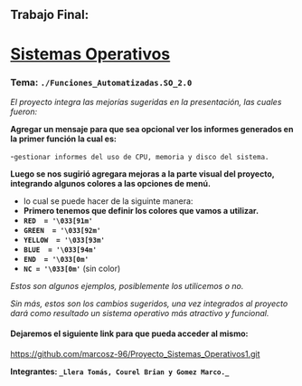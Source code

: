 ## Trabajo Final: 
# <u>Sistemas Operativos</u>

### Tema: ```./Funciones_Automatizadas.SO_2.0```

_El proyecto integra las mejorías sugeridas en la presentación, 
las cuales fueron:_ 

**Agregar un mensaje para que sea opcional ver los informes generados en la primer función
la cual es:**

-```gestionar informes del uso de CPU, memoria y disco del sistema.```

**Luego se nos sugirió agregara mejoras a la parte visual del proyecto, 
integrando algunos colores a las opciones de menú.**

- lo cual se puede hacer de la siguinte manera: 
- **Primero tenemos que definir los colores que vamos a utilizar.** 
- **```RED  = '\033[91m'```**
- **```GREEN  = '\033[92m'```**
- **```YELLOW  = '\033[93m'```**
- **```BLUE  = '\033[94m'```**
- **```END  = '\033[0m'```**
- **```NC = '\033[0m'```**  (sin color)

_Estos son algunos ejemplos, posiblemente los utilicemos o no._

_Sin más, estos son los cambios sugeridos, una vez integrados al proyecto
dará  como resultado un sistema operativo más atractivo y funcional._

#### Dejaremos el siguiente link para que pueda acceder al mismo: ####

https://github.com/marcosz-96/Proyecto_Sistemas_Operativos1.git

**Integrantes: ```_Llera Tomás, Courel Brian y Gomez Marco._```**